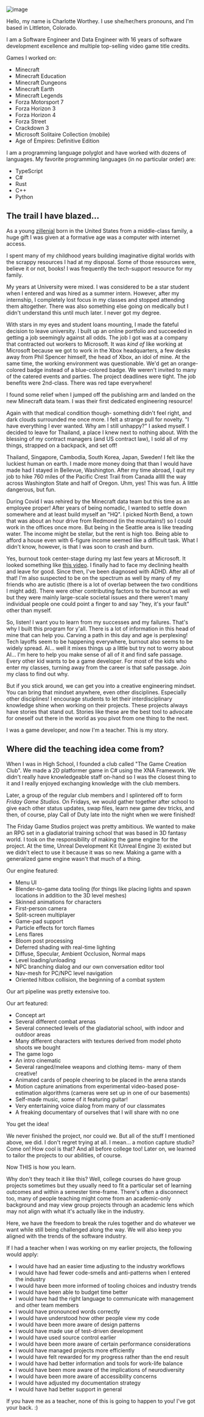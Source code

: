 ![image](char.jpeg)

Hello, my name is Charlotte Worthey. I use she/her/hers pronouns, and I'm based in Littleton, Colorado.

I am a Software Engineer and Data Engineer with 16 years of software development excellence and multiple top-selling video game title credits.

Games I worked on:
- Minecraft
- Minecraft Education
- Minecraft Dungeons
- Minecraft Earth
- Minecraft Legends
- Forza Motorsport 7
- Forza Horizon 3
- Forza Horizon 4
- Forza Street
- Crackdown 3
- Microsoft Solitaire Collection (mobile)
- Age of Empires: Definitive Edition

I am a programming language polyglot and have worked with dozens of languages. My favorite programming languages (in no particular order) are:
- TypeScript
- C#
- Rust
- C++
- Python

## The trail I have blazed...

As a young [zillenial](https://en.wikipedia.org/wiki/Zillennials) born in the United States from a middle-class family, a huge gift I was given at a formative age was a computer with internet access.

I spent many of my childhood years building imaginative digital worlds with the scrappy resources I had at my disposal. Some of those resources were, believe it or not, books! I was frequently the tech-support resource for my family.

My years at University were mixed. I was considered to be a star student when I entered and was hired as a summer intern. However, after my internship, I completely lost focus in my classes and stopped attending them altogether. There was also something else going on medically but I didn't understand this until much later. I never got my degree.

With stars in my eyes and student loans mounting, I made the fateful decision to leave university. I built up an online portfolio and succeeded in getting a job seemingly against all odds. The job I got was at a company that contracted out workers to Microsoft. It was *kind of* like working at Microsoft because we got to work in the Xbox headquarters, a few desks away from Phil Spencer himself, the head of Xbox, an idol of mine. At the same time, the working environment was questionable. We'd get an orange-colored badge instead of a blue-colored badge. We weren't invited to many of the catered events and parties. The project deadlines were tight. The job benefits were 2nd-class. There was red tape everywhere!

I found some relief when I jumped off the publishing arm and landed on the new Minecraft data team. I was their first dedicated engineering resource!

Again with that medical condition though- something didn't feel right, and dark clouds surrounded me once more. I felt a strange pull for novelty. "I have everything I ever wanted. Why am I still unhappy?" I asked myself. I decided to leave for Thailand, a place I knew next to nothing about. With the blessing of my contract managers (and US contract law), I sold all of my things, strapped on a backpack, and set off!

Thailand, Singapore, Cambodia, South Korea, Japan, Sweden! I felt like the luckiest human on earth. I made more money doing that than I would have made had I stayed in Bellevue, Washington. After my time abroad, I quit my job to hike 760 miles of the Pacific Crest Trail from Canada alllll the way across Washington State and half of Oregon. Uhm, yes! This was fun. A little dangerous, but fun.

During Covid I was rehired by the Minecraft data team but this time as an employee proper! After years of being nomadic, I wanted to settle down somewhere and at least build myself an "HQ". I picked North Bend, a town that was about an hour drive from Redmond (in the mountains!) so I could work in the offices once more. But being in the Seattle area is like treading water. The income might be stellar, but the rent is high too. Being able to afford a house even with 6-figure income seemed like a difficult task. What I didn't know, however, is that I was soon to crash and burn.

Yes, burnout took center-stage during my last few years at Microsoft. It looked something like [this video](https://youtu.be/ia8Q51ouA_s). I finally had to face my declining health and leave for good. Since then, I've been diagnosed with ADHD. After all of that! I'm also suspected to be on the spectrum as well by many of my friends who are autistic (there is a lot of overlap between the two conditions I might add). There were other contributing factors to the burnout as well but they were mainly large-scale societal issues and there weren't many individual people one could point a finger to and say "hey, it's your fault" other than myself.

So, listen! I want you to learn from my successes and my failures. That's why I built this program for y'all. There is a lot of information in this head of mine that can help you. Carving a path in this day and age is perplexing! Tech layoffs seem to be happening everywhere, burnout also seems to be widely spread. AI... well it mixes things up a little but try not to worry about AI... I'm here to help you make sense of all of it and find safe passage. Every other kid wants to be a game developer. For most of the kids who enter my classes, turning away from the career is that safe passage. Join my class to find out why.

But if you stick around, we can get you into a creative engineering mindset. You can bring that mindset anywhere, even other disciplines. Especially other disciplines! I encourage students to let their interdisciplinary knowledge shine when working on their projects. These projects always have stories that stand out. Stories like these are the best tool to advocate for oneself out there in the world as you pivot from one thing to the next.

I was a game developer, and now I'm a teacher. This is my story.

## Where did the teaching idea come from?

When I was in High School, I founded a club called "The Game Creation Club". We made a 2D platformer game in C# using the XNA Framework. We didn't really have knowledgeable staff on-hand so I was the closest thing to it and I really enjoyed exchanging knowledge with the club members.

Later, a group of the regular club members and I splintered off to form *Friday Game Studios*. On Fridays, we would gather together after school to give each other status updates, swap files, learn new game dev tricks, and then, of course, play Call of Duty late into the night when we were finished!

The Friday Game Studios project was pretty ambitious. We wanted to make an RPG set in a gladiatorial training school that was based in 3D fantasy world. I took on the responsibility of making the game engine for the project. At the time, Unreal Development Kit (Unreal Engine 3) existed but we didn't elect to use it because it was so new. Making a game with a generalized game engine wasn't that much of a thing.

Our engine featured:
- Menu UI
- Blender-to-game data tooling (for things like placing lights and spawn locations in addition to the 3D level meshes)
- Skinned animations for characters
- First-person camera
- Split-screen multiplayer
- Game-pad support
- Particle effects for torch flames
- Lens flares
- Bloom post processing
- Deferred shading with real-time lighting
- Diffuse, Specular, Ambient Occlusion, Normal maps
- Level loading/unloading
- NPC branching dialog and our own conversation editor tool
- Nav-mesh for PC/NPC level navigation
- Oriented hitbox collision, the beginning of a combat system

Our art pipeline was pretty extensive too.

Our art featured:
- Concept art
- Several different combat arenas
- Several connected levels of the gladiatorial school, with indoor and outdoor areas
- Many different characters with textures derived from model photo shoots we bought
- The game logo
- An intro cinematic
- Several ranged/melee weapons and clothing items- many of them creative!
- Animated cards of people cheering to be placed in the arena stands
- Motion capture animations from experimental video-based pose-estimation algorithms (cameras were set up in one of our basements)
- Self-made music, some of it featuring guitar!
- Very entertaining voice dialog from many of our classmates
- A freaking documentary of ourselves that I will share with no one

You get the idea!

We never finished the project, nor could we. But all of the stuff I mentioned above, we did. I don't regret trying at all. I mean... a motion capture studio? Come on! How cool is that? And all before college too! Later on, we learned to tailor the projects to our abilities, of course.

Now THIS is how you learn.

Why don't they teach it like this? Well, college courses do have group projects sometimes but they usually need to fit a particular set of learning outcomes and within a semester time-frame. There's often a disconnect too, many of people teaching might come from an academic-only background and may view group projects through an academic lens which may not align with what it's actually like in the industry.

Here, we have the freedom to break the rules together and do whatever we want while still being challenged along the way. We will also keep you aligned with the trends of the software industry.

If I had a teacher when I was working on my earlier projects, the following would apply:
- I would have had an easier time adjusting to the industry workflows
- I would have had fewer code-smells and anti-patterns when I entered the industry
- I would have been more informed of tooling choices and industry trends
- I would have been able to budget time better
- I would have had the right language to communicate with management and other team members
- I would have pronounced words correctly
- I would have understood how other people view my code
- I would have been more aware of design patterns
- I would have made use of test-driven development
- I would have used source control earlier
- I would have been more aware of certain performance considerations
- I would have managed projects more efficiently
- I would have felt rewarded for my progress rather than the end result
- I would have had better information and tools for work-life balance
- I would have been more aware of the implications of neurodiversity
- I would have been more aware of accessibility concerns
- I would have adjusted my documentation strategy
- I would have had better support in general

If you have me as a teacher, none of this is going to happen to you! I've got your back. :)
